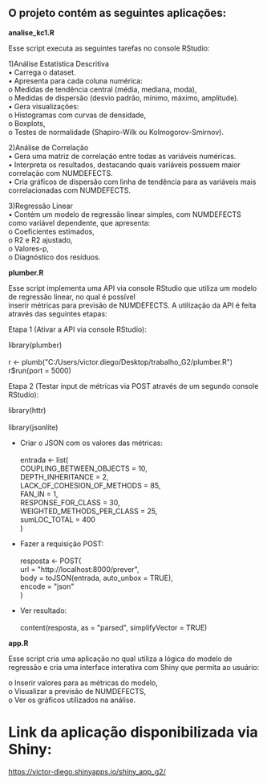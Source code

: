 ## O projeto contém as seguintes aplicações:

**analise_kc1.R**

Esse script executa as seguintes tarefas no console RStudio:

1)Análise Estatística Descritiva  
• Carrega o dataset.  
• Apresenta para cada coluna numérica:  
  o Medidas de tendência central (média, mediana, moda),  
  o Medidas de dispersão (desvio padrão, mínimo, máximo, amplitude).  
• Gera visualizações:  
  o Histogramas com curvas de densidade,  
  o Boxplots,  
  o Testes de normalidade (Shapiro-Wilk ou Kolmogorov-Smirnov).  

2)Análise de Correlação  
• Gera uma matriz de correlação entre todas as variáveis numéricas.  
• Interpreta os resultados, destacando quais variáveis possuem maior correlação com NUMDEFECTS.  
• Cria gráficos de dispersão com linha de tendência para as variáveis mais correlacionadas com NUMDEFECTS.  

3)Regressão Linear  
• Contém um modelo de regressão linear simples, com NUMDEFECTS como variável dependente, que apresenta:  
  o Coeficientes estimados,  
  o R2 e R2 ajustado,  
  o Valores-p,  
  o Diagnóstico dos resíduos.  

**plumber.R**

Esse script implementa uma API via console RStudio que utiliza um modelo de regressão linear, no qual é possível  
inserir métricas para previsão de NUMDEFECTS. A utilização da API é feita através das seguintes etapas:

Etapa 1 (Ativar a API via console RStudio):<br>  

library(plumber)<br>  
r <- plumb("C:/Users/victor.diego/Desktop/trabalho_G2/plumber.R")  
r$run(port = 5000)  

Etapa 2 (Testar input de métricas via POST através de um segundo console RStudio):  

library(httr)<br>  
library(jsonlite)  

- Criar o JSON com os valores das métricas:<br>  
entrada <- list(  
  COUPLING_BETWEEN_OBJECTS = 10,  
  DEPTH_INHERITANCE = 2,  
  LACK_OF_COHESION_OF_METHODS = 85,  
  FAN_IN = 1,  
  RESPONSE_FOR_CLASS = 30,  
  WEIGHTED_METHODS_PER_CLASS = 25,  
  sumLOC_TOTAL = 400  
)  

- Fazer a requisição POST:<br>  
resposta <- POST(  
  url = "http://localhost:8000/prever",  
  body = toJSON(entrada, auto_unbox = TRUE),  
  encode = "json"  
)  

- Ver resultado:<br>  
content(resposta, as = "parsed", simplifyVector = TRUE)  

**app.R**

Esse script cria uma aplicação no qual utiliza a lógica do modelo de regressão e cria uma interface interativa com Shiny que permita ao usuário:  

o Inserir valores para as métricas do modelo,  
o Visualizar a previsão de NUMDEFECTS,  
o Ver os gráficos utilizados na análise.  

# Link da aplicação disponibilizada via Shiny:  
https://victor-diego.shinyapps.io/shiny_app_g2/
